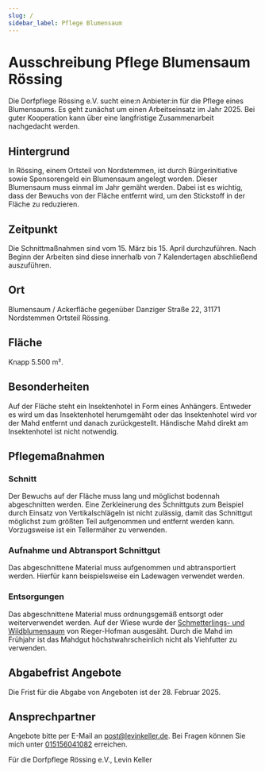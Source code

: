 ```yaml
---
slug: /
sidebar_label: Pflege Blumensaum
---
```


# Ausschreibung Pflege Blumensaum Rössing

Die Dorfpflege Rössing e.V. sucht eine:n Anbieter:in für die Pflege eines
Blumensaums. Es geht zunächst um einen Arbeitseinsatz im Jahr 2025. Bei guter
Kooperation kann über eine langfristige Zusammenarbeit nachgedacht werden.

## Hintergrund

In Rössing, einem Ortsteil von Nordstemmen, ist durch Bürgerinitiative sowie
Sponsorengeld ein Blumensaum angelegt worden. Dieser Blumensaum muss einmal im
Jahr gemäht werden. Dabei ist es wichtig, dass der Bewuchs von der Fläche
entfernt wird, um den Stickstoff in der Fläche zu reduzieren.

## Zeitpunkt

Die Schnittmaßnahmen sind vom 15. März bis 15. April durchzuführen. Nach Beginn
der Arbeiten sind diese innerhalb von 7 Kalendertagen abschließend auszuführen.

## Ort

Blumensaum / Ackerfläche gegenüber Danziger Straße 22, 31171 Nordstemmen
Ortsteil Rössing.

## Fläche

Knapp 5.500 m².

## Besonderheiten

Auf der Fläche steht ein Insektenhotel in Form eines Anhängers. Entweder es wird
um das Insektenhotel herumgemäht oder das Insektenhotel wird vor der Mahd
entfernt und danach zurückgestellt. Händische Mahd direkt am Insektenhotel ist
nicht notwendig.

## Pflegemaßnahmen

### Schnitt

Der Bewuchs auf der Fläche muss lang und möglichst bodennah abgeschnitten
werden. Eine Zerkleinerung des Schnittguts zum Beispiel durch Einsatz von
Vertikalschlägeln ist nicht zulässig, damit das Schnittgut möglichst zum größten
Teil aufgenommen und entfernt werden kann. Vorzugsweise ist ein Tellermäher zu
verwenden.

### Aufnahme und Abtransport Schnittgut

Das abgeschnittene Material muss aufgenommen und abtransportiert werden. Hierfür
kann beispielsweise ein Ladewagen verwendet werden.

### Entsorgungen

Das abgeschnittene Material muss ordnungsgemäß entsorgt oder weiterverwendet
werden. Auf der Wiese wurde der [Schmetterlings- und Wildblumensaum](./saatgut-blumensaum-roessing.pdf) von
Rieger-Hofman ausgesäht. Durch die Mahd im Frühjahr ist das Mahdgut
höchstwahrscheinlich nicht als Viehfutter zu verwenden.

## Abgabefrist Angebote

Die Frist für die Abgabe von Angeboten ist der 28. Februar 2025.

## Ansprechpartner

Angebote bitte per E-Mail an post@levinkeller.de. Bei Fragen können Sie mich
unter [015156041082](tel:015156041082) erreichen.

Für die Dorfpflege Rössing e.V., Levin Keller
